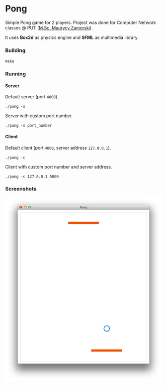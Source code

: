 Pong
====

Simple Pong game for 2 players. Project was done for Computer Network classes @ PUT ([M.Sc. Maurycy Zamorski](http://www.cs.put.poznan.pl/mzamorski/)).

It uses **Box2d** as physics engine and **SFML** as multimedia library.

### Building
```
make
```

### Running
#### Server

Default server (port <code>4000</code>).
```
./pong -s
```

Server with custom port number.
```
./pong -s port_number
```

#### Client

Default client (port <code>4000</code>, server address <code>127.0.0.1</code>).
```
./pong -c
```

Client with custom port number and server address.
```
./pong -c 127.0.0.1 5000
```

### Screenshots

![pong screenshot](./assets/screenshot.png)
